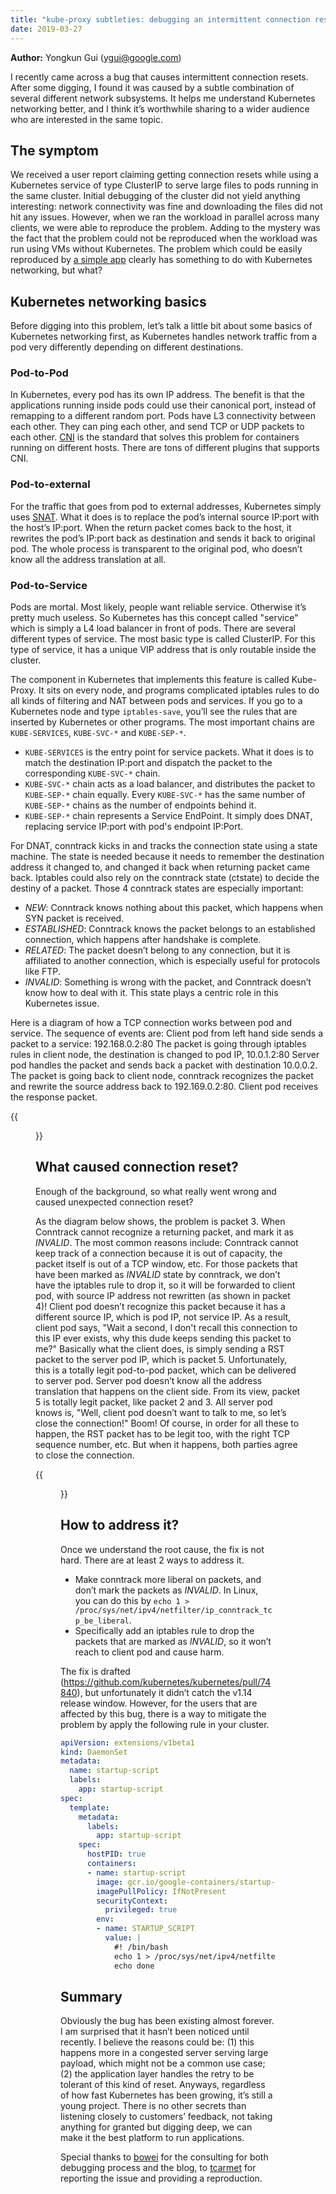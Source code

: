 ```yaml
---
title: "kube-proxy subtleties: debugging an intermittent connection resets"
date: 2019-03-27
---
```


**Author:** Yongkun Gui (ygui@google.com)

I recently came across a bug that causes intermittent connection resets.  After
some digging, I found it was caused by a subtle combination of several different
network subsystems. It helps me understand Kubernetes networking better, and I
think it’s worthwhile sharing to a wider audience who are interested in the same
topic.

## The symptom

We received a user report claiming getting connection resets while using a
Kubernetes service of type ClusterIP to serve large files to pods running in the
same cluster.  Initial debugging of the cluster did not yield anything
interesting: network connectivity was fine and downloading the files did not hit
any issues. However, when we ran the workload in parallel across many clients,
we were able to reproduce the problem. Adding to the mystery was the fact that
the problem could not be reproduced when the workload was run using VMs without
Kubernetes. The problem which could be easily reproduced by [a simple
app](https://github.com/tcarmet/k8s-connection-reset) clearly has something to
do with Kubernetes networking, but what?

## Kubernetes networking basics

Before digging into this problem, let’s talk a little bit about some basics of
Kubernetes networking first, as Kubernetes handles network traffic from a pod
very differently depending on different destinations.

### Pod-to-Pod

In Kubernetes, every pod has its own IP address. The benefit is that the
applications running inside pods could use their canonical port, instead of
remapping to a different random port. Pods have L3 connectivity between each
other. They can ping each other, and send TCP or UDP packets to each other.
[CNI](https://github.com/containernetworking/cni) is the standard that solves
this problem for containers running on different hosts. There are tons of
different plugins that supports CNI.

### Pod-to-external

For the traffic that goes from pod to external addresses, Kubernetes simply uses
[SNAT](https://en.wikipedia.org/wiki/Network_address_translation). What it does
is to replace the pod’s internal source IP:port with the host’s IP:port. When
the return packet comes back to the host, it rewrites the pod’s IP:port back as
destination and sends it back to original pod. The whole process is transparent
to the original pod, who doesn’t know all the address translation at all.

### Pod-to-Service

Pods are mortal. Most likely, people want reliable service. Otherwise it’s
pretty much useless. So Kubernetes has this concept called "service" which is
simply a L4 load balancer in front of pods. There are several different types of
service. The most basic type is called ClusterIP. For this type of service, it
has a unique VIP address that is only routable inside the cluster.

The component in Kubernetes that implements this feature is called Kube-Proxy.
It sits on every node, and programs complicated iptables rules to do all kinds
of filtering and NAT between pods and services. If you go to a Kubernetes node
and type `iptables-save`, you’ll see the rules that are inserted by Kubernetes
or other programs. The most important chains are `KUBE-SERVICES`, `KUBE-SVC-*`
and `KUBE-SEP-*`.

- `KUBE-SERVICES` is the entry point for service packets. What it does is to
  match the destination IP:port and dispatch the packet to the corresponding
  `KUBE-SVC-*` chain.
- `KUBE-SVC-*` chain acts as a load balancer, and distributes the packet to
  `KUBE-SEP-*` chain equally. Every `KUBE-SVC-*` has the same number of
  `KUBE-SEP-*` chains as the number of endpoints behind it.
- `KUBE-SEP-*` chain represents a Service EndPoint. It simply does DNAT,
  replacing service IP:port with pod's endpoint IP:Port.

For DNAT, conntrack kicks in and tracks the connection state using a state
machine. The state is needed because it needs to remember the destination
address it changed to, and changed it back when returning packet came back.
Iptables could also rely on the conntrack state (ctstate) to decide the destiny
of a packet. Those 4 conntrack states are especially important:

- *NEW*: Conntrack knows nothing about this packet, which happens when SYN
  packet is received.
- *ESTABLISHED*: Conntrack knows the packet belongs to an established connection,
  which happens after handshake is complete.
- *RELATED*: The packet doesn’t belong to any connection, but it is affiliated
  to another connection, which is especially useful for protocols like FTP.
- *INVALID*: Something is wrong with the packet, and Conntrack doesn’t know how
  to deal with it. This state plays a centric role in this Kubernetes issue.

Here is a diagram of how a TCP connection works between pod and service. The
sequence of events are: Client pod from left hand side sends a packet to a
service: 192.168.0.2:80 The packet is going through iptables rules in client
node, the destination is changed to pod IP, 10.0.1.2:80 Server pod handles the
packet and sends back a packet with destination 10.0.0.2.  The packet is going
back to client node, conntrack recognizes the packet and rewrite the source
address back to 192.169.0.2:80.  Client pod receives the response packet.

{{<figure width="100%"
src="/images/blog/2019-03-26-kube-proxy-subtleties-debugging-an-intermittent-connection-resets/good-packet-flow.png"
caption="Good packet flow">}}

## What caused connection reset?

Enough of the background, so what really went wrong and caused unexpected
connection reset?

As the diagram below shows, the problem is packet 3. When Conntrack cannot
recognize a returning packet, and mark it as *INVALID*. The most common
reasons include: Conntrack cannot keep track of a connection because it is out
of capacity, the packet itself is out of a TCP window, etc. For those packets
that have been marked as *INVALID* state by conntrack, we don’t have the
iptables rule to drop it, so it will be forwarded to client pod, with source IP
address not rewritten (as shown in packet 4)! Client pod doesn’t recognize this
packet because it has a different source IP, which is pod IP, not service IP. As
a result, client pod says, "Wait a second, I don't recall this connection to
this IP ever exists, why this dude keeps sending this packet to me?" Basically
what the client does, is simply sending a RST packet to the server pod IP, which
is packet 5. Unfortunately, this is a totally legit pod-to-pod packet, which can
be delivered to server pod. Server pod doesn’t know all the address translation
that happens on the client side. From its view, packet 5 is totally legit
packet, like packet 2 and 3. All server pod knows is, "Well, client pod doesn’t
want to talk to me, so let’s close the connection!" Boom! Of course, in order
for all these to happen, the RST packet has to be legit too, with the right TCP
sequence number, etc. But when it happens, both parties agree to close the
connection.

{{<figure width="100%"
src="/images/blog/2019-03-26-kube-proxy-subtleties-debugging-an-intermittent-connection-resets/connection-reset-packet-flow.png"
caption="Connection reset packet flow">}}

## How to address it?

Once we understand the root cause, the fix is not hard. There are at least 2
ways to address it.

- Make conntrack more liberal on packets, and don’t mark the packets as
  *INVALID*. In Linux, you can do this by `echo 1 >
  /proc/sys/net/ipv4/netfilter/ip_conntrack_tcp_be_liberal`.
- Specifically add an iptables rule to drop the packets that are marked as
  *INVALID*, so it won’t reach to client pod and cause harm.

The fix is drafted (https://github.com/kubernetes/kubernetes/pull/74840), but
unfortunately it didn’t catch the v1.14 release window. However, for the users
that are affected by this bug, there is a way to mitigate the problem by apply
the following rule in your cluster.

```yaml
apiVersion: extensions/v1beta1
kind: DaemonSet
metadata:
  name: startup-script
  labels:
    app: startup-script
spec:
  template:
    metadata:
      labels:
        app: startup-script
    spec:
      hostPID: true
      containers:
      - name: startup-script
        image: gcr.io/google-containers/startup-script:v1
        imagePullPolicy: IfNotPresent
        securityContext:
          privileged: true
        env:
        - name: STARTUP_SCRIPT
          value: |
            #! /bin/bash
            echo 1 > /proc/sys/net/ipv4/netfilter/ip_conntrack_tcp_be_liberal
            echo done
```

## Summary

Obviously the bug has been existing almost forever. I am surprised that it
hasn’t been noticed until recently. I believe the reasons could be: (1) this
happens more in a congested server serving large payload, which might not be a
common use case; (2) the application layer handles the retry to be tolerant of
this kind of reset. Anyways, regardless of how fast Kubernetes has been growing,
it’s still a young project. There is no other secrets than listening closely to
customers’ feedback, not taking anything for granted but digging deep, we can
make it the best platform to run applications.

Special thanks to [bowei](https://github.com/bowei) for the consulting for both
debugging process and the blog, to [tcarmet](https://github.com/tcarmet) for
reporting the issue and providing a reproduction.
